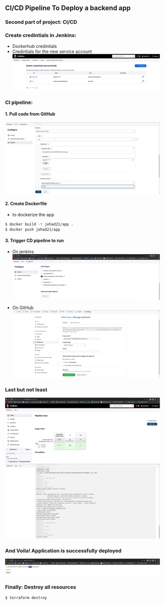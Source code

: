 ## CI/CD Pipeline To Deploy a backend app

### Second part of project: CI/CD

### Create credintials in Jenkins:
 - Dockerhub credintials
 - Credintials for the new service account 
![](./images/jenkins%20credentials.png)

### CI pipeline:
#### 1. Pull code from GitHub
![](./images/pipeline.png)

#### 2. Create Dockerfile
- to dockerize the app
```bash
$ docker build -t jehad21/app .
$ docker push jehad21/app
```
#### 3. Trigger CD pipeline to run
 - On jenkins
![](./images/web.png)

 - On GitHub 
![](./images/webhook.png)

###  Last but not least
![](./images/piprun.png)
![](./images/pipeline-build.png)

###  And Voila! Application is successfully deployed
![](./images/app.png)

### Finally: Destroy all resources
```bash
$ terraform destroy
```
